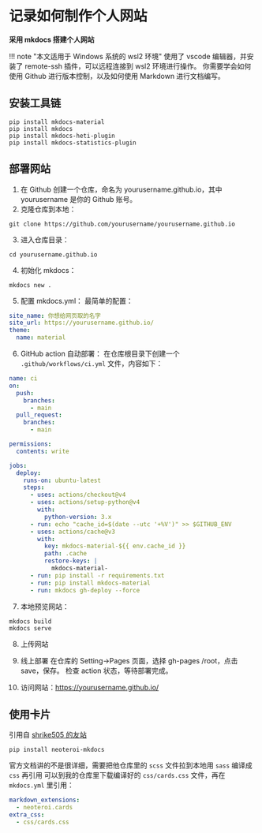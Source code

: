 # 记录如何制作个人网站

**采用 mkdocs 搭建个人网站**

!!! note 
    "本文适用于 Windows 系统的 wsl2 环境"
    使用了 vscode 编辑器，并安装了 remote-ssh 插件，可以远程连接到 wsl2 环境进行操作。
    你需要学会如何使用 Github 进行版本控制，以及如何使用 Markdown 进行文档编写。


## 安装工具链

```shell
pip install mkdocs-material
pip install mkdocs
pip install mkdocs-heti-plugin
pip install mkdocs-statistics-plugin
```

## 部署网站

1. 在 Github 创建一个仓库，命名为 yourusername.github.io，其中 yourusername 是你的 Github 账号。
2. 克隆仓库到本地：

```shell
git clone https://github.com/yourusername/yourusername.github.io
```
3. 进入仓库目录：

```shell
cd yourusername.github.io
```
4. 初始化 mkdocs：

```shell
mkdocs new .
```
5. 配置 mkdocs.yml：
最简单的配置：

```yaml
site_name: 你想给网页取的名字
site_url: https://yourusername.github.io/
theme:
  name: material
```
6. GitHub action 自动部署：
在仓库根目录下创建一个 `.github/workflows/ci.yml` 文件，内容如下：
```yaml
name: ci
on:
  push:
    branches:
      - main
  pull_request:
    branches:
      - main

permissions:
  contents: write

jobs:
  deploy:
    runs-on: ubuntu-latest
    steps:
      - uses: actions/checkout@v4
      - uses: actions/setup-python@v4
        with:
          python-version: 3.x
      - run: echo "cache_id=$(date --utc '+%V')" >> $GITHUB_ENV
      - uses: actions/cache@v3
        with:
          key: mkdocs-material-${{ env.cache_id }}
          path: .cache
          restore-keys: |
            mkdocs-material-
      - run: pip install -r requirements.txt
      - run: pip install mkdocs-material
      - run: mkdocs gh-deploy --force
```
7. 本地预览网站：

```shell
mkdocs build
mkdocs serve
```

8. 上传网站

9. 线上部署
在仓库的 Setting->Pages 页面，选择 gh-pages /root，点击 save，保存。
检查 action 状态，等待部署完成。

10. 访问网站：https://yourusername.github.io/

## 使用卡片
引用自 [shrike505 的友站](https://nest.shrike505.cc/friends/)
```shell
pip install neoteroi-mkdocs
```
官方文档讲的不是很详细，需要把他仓库里的 `scss` 文件拉到本地用 `sass` 编译成 `css` 再引用
可以到我的仓库里下载编译好的 `css/cards.css` 文件，再在 `mkdocs.yml` 里引用：
```yaml
markdown_extensions:
  - neoteroi.cards
extra_css:
  - css/cards.css
```

